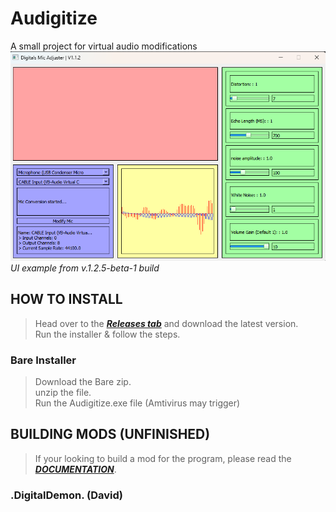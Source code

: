 # Audigitize
A small project for virtual audio modifications
![V1.2.5-beta-1 UI](https://github.com/DigitalTheDemon/Audigitize/blob/nightly-build/ExampleImage/ImageExample-V1.2.5Beta-1.png?raw=true) 
<br>*UI example from v.1.2.5-beta-1 build*

## HOW TO INSTALL
> Head over to the ***[Releases tab](https://github.com/DigitalTheDemon/Audigitize/releases)*** and download the latest version. <br>
> Run the installer & follow the steps. <br>
### Bare Installer
> Download the Bare zip. <br>
> unzip the file. <br>
> Run the Audigitize.exe file (Amtivirus may trigger)

## BUILDING MODS (UNFINISHED)
> If your looking to build a mod for the program, please read the ***[DOCUMENTATION](https://github.com/DigitalTheDemon/Audigitize/blob/main/documentation.md)***.


### .DigitalDemon. (David)
